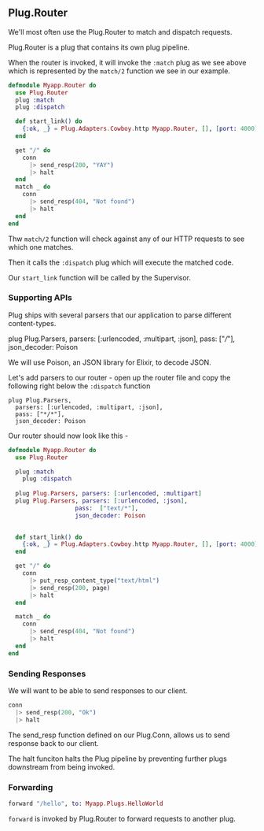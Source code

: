 ## Plug.Router

We'll most often use the Plug.Router to match and dispatch requests.

Plug.Router is a plug that contains its own plug pipeline. 


When the router is invoked, it will invoke the `:match` plug as we see above which is represented by the `match/2` function we see in our example. 

```elixir
defmodule Myapp.Router do
  use Plug.Router
  plug :match
  plug :dispatch

  def start_link() do
    {:ok, _} = Plug.Adapters.Cowboy.http Myapp.Router, [], [port: 4000]
  end

  get "/" do
    conn
      |> send_resp(200, "YAY")
      |> halt
  end
  match _ do
    conn
      |> send_resp(404, "Not found")
      |> halt
  end
end

```

Thw `match/2` function will check against any of our HTTP requests to see which one matches.

Then it calls the `:dispatch` plug which will execute the matched code.

Our `start_link` function will be called by the Supervisor. 


### Supporting APIs

Plug ships with several parsers that our application to parse different content-types.

plug Plug.Parsers,
  parsers: [:urlencoded, :multipart, :json],
  pass: ["*/*"],
  json_decoder: Poison


We will use Poison, an JSON library for Elixir, to decode JSON.

Let's add parsers to our router - open up the router file and copy the following right below the `:dispatch` function

```
plug Plug.Parsers,
  parsers: [:urlencoded, :multipart, :json],
  pass: ["*/*"],
  json_decoder: Poison
```

Our router should now look like this - 

```elixir
defmodule Myapp.Router do
  use Plug.Router

  plug :match
	plug :dispatch
  
  plug Plug.Parsers, parsers: [:urlencoded, :multipart]
  plug Plug.Parsers, parsers: [:urlencoded, :json],
                   pass:  ["text/*"],
                   json_decoder: Poison

                   
  def start_link() do
    {:ok, _} = Plug.Adapters.Cowboy.http Myapp.Router, [], [port: 4000]
  end

  get "/" do
    conn
      |> put_resp_content_type("text/html")
      |> send_resp(200, page)
      |> halt
  end

  match _ do
    conn
      |> send_resp(404, "Not found")
      |> halt
  end
end
```

### Sending Responses

We will want to be able to send responses to our client. 

```elixir
conn
  |> send_resp(200, "Ok")
  |> halt
```

The send_resp function defined on our Plug.Conn, allows us to send response back to our client.

The halt funciton halts the Plug pipeline by preventing further plugs downstream from being invoked. 


### Forwarding 

```elixir
forward "/hello", to: Myapp.Plugs.HelloWorld
``` 

`forward` is invoked by Plug.Router to forward requests to another plug. 

